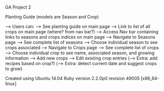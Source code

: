 GA Project 2

Planting Guide (models are Season and Crop)

--> Users can:
    --> See planting guide on main page
      --> Link to list of all crops on main page (where? from nav bar?)
      --> Access Nav bar containing links to seasons and crops indices on main page
        --> Navigate to Seasons page
          --> See complete list of seasons
          --> Choose individual season to see crops associated
        --> Navigate to Crops page
          --> See complete list of crops
          --> Choose individual crop to see name, associated season, and growing information
    --> Add new crops
    --> Edit existing crop entries
    (--> Extra: add recipes based on crop?)
    (--> Extra: detect current date and suggest crops to grow)

Created using Ubuntu 14.04
Ruby version 2.2.0p0 revision 49005 [x86_64-linux]
